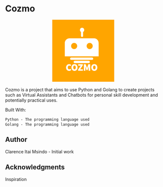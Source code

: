 # Cozmo

<p align="center">
 <img src="https://github.com/claryzw/Cozmo/blob/main/Logo/Cozmo%20Github%20-1.png?raw=true" alt="Cozmo Logo")
</p>

Cozmo is a project that aims to use Python and Golang to create projects such as Virtual Assistants and Chatbots for personal skill development and potentially practical uses.

Built With:

    Python - The programming language used
    Golang - The programming language used
    
## Author

Clarence Itai Msindo - Initial work

## Acknowledgments

Inspiration
